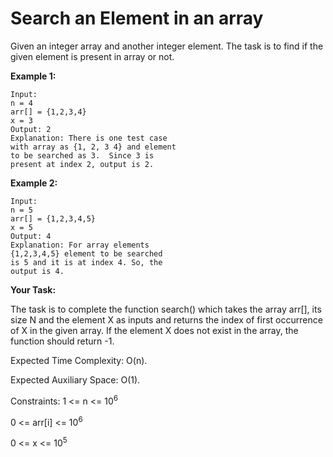 # Search an Element in an array

Given an integer array and another integer element. The task is to find if the given element is present in array or not.

**Example 1:**
```
Input:
n = 4
arr[] = {1,2,3,4}
x = 3
Output: 2
Explanation: There is one test case 
with array as {1, 2, 3 4} and element 
to be searched as 3.  Since 3 is 
present at index 2, output is 2.
```
**Example 2:**
```
Input:
n = 5
arr[] = {1,2,3,4,5}
x = 5
Output: 4
Explanation: For array elements 
{1,2,3,4,5} element to be searched 
is 5 and it is at index 4. So, the 
output is 4.
```
**Your Task:**

The task is to complete the function search() which takes the array arr[], its size N and the element X as inputs and returns the index of first occurrence of X in the given array. If the element X does not exist in the array, the function should return -1.

Expected Time Complexity: O(n).

Expected Auxiliary Space: O(1). 

Constraints:
1 <= n <= 10<sup>6</sup>

0 <= arr[i] <= 10<sup>6</sup>

0 <= x <= 10<sup>5</sup>